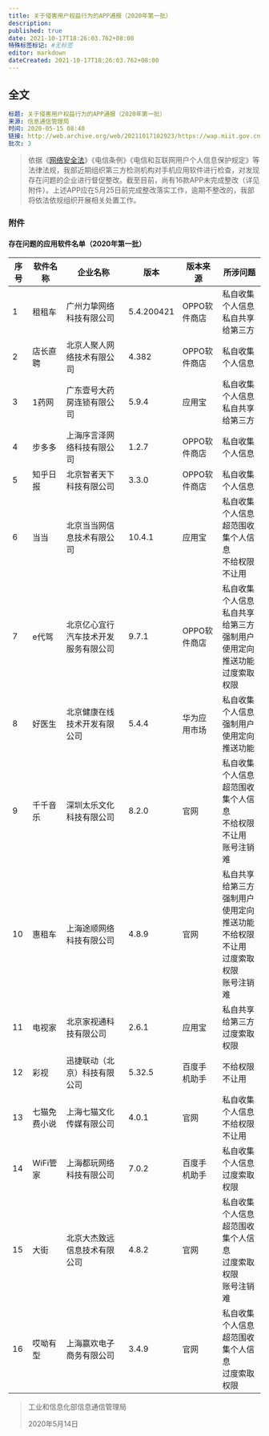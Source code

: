 ```yaml
---
title: 关于侵害用户权益行为的APP通报（2020年第一批）
description:
published: true
date: 2021-10-17T18:26:03.762+08:00
特殊标签标记: #无标签
editor: markdown
dateCreated: 2021-10-17T18:26:03.762+08:00
---
```


## 全文

```YAML
标题: 关于侵害用户权益行为的APP通报（2020年第一批）
来源: 信息通信管理局
时间: 2020-05-15 08:40
链接: http://web.archive.org/web/20211017102923/https://wap.miit.gov.cn/gyhxxhb/jgsj/xxtxglj/APPqhyhqyzxzzxd/tzgg/art/2020/art_9b457263cd7b43b4a016a1040db8d1e1.html
批次: 3
```

> 依据《[网络安全法](/rule/普通法律/中华人民共和国网络安全法.md)》《电信条例》《电信和互联网用户个人信息保护规定》等法律法规，我部近期组织第三方检测机构对手机应用软件进行检查，对发现存在问题的企业进行督促整改。截至目前，尚有16款APP未完成整改（详见附件）。上述APP应在5月25日前完成整改落实工作，逾期不整改的，我部将依法依规组织开展相关处置工作。

### 附件

#### 存在问题的应用软件名单（2020年第一批）

| 序号 | 软件名称     | 企业名称                             | 版本       | 版本来源     | 所涉问题                                                                                     |
| ---- | ------------ | ------------------------------------ | ---------- | ------------ | -------------------------------------------------------------------------------------------- |
| 1    | 租租车       | 广州力挚网络科技有限公司             | 5.4.200421 | OPPO软件商店 | 私自收集个人信息<br>私自共享给第三方                                                         |
| 2    | 店长直聘     | 北京人聚人网络技术有限公司           | 4.382      | OPPO软件商店 | 私自收集个人信息                                                                             |
| 3    | 1药网        | 广东壹号大药房连锁有限公司           | 5.9.4      | 应用宝       | 私自收集个人信息<br>私自共享给第三方                                                         |
| 4    | 步多多       | 上海序言泽网络科技有限公司           | 1.2.7      | OPPO软件商店 | 私自收集个人信息                                                                             |
| 5    | 知乎日报     | 北京智者天下科技有限公司             | 3.3.0      | OPPO软件商店 | 私自收集个人信息                                                                             |
| 6    | 当当         | 北京当当网信息技术有限公司           | 10.4.1     | 应用宝       | 私自收集个人信息<br>超范围收集个人信息<br>不给权限不让用                                     |
| 7    | e代驾        | 北京亿心宜行汽车技术开发服务有限公司 | 9.7.1      | OPPO软件商店 | 私自收集个人信息<br>私自共享给第三方<br>强制用户使用定向推送功能<br>过度索取权限             |
| 8    | 好医生       | 北京健康在线技术开发有限公司         | 5.4.4      | 华为应用市场 | 私自收集个人信息<br>强制用户使用定向推送功能                                                 |
| 9    | 千千音乐     | 深圳太乐文化科技有限公司             | 8.2.0      | 官网         | 私自收集个人信息<br>超范围收集个人信息<br>不给权限不让用<br>账号注销难                       |
| 10   | 惠租车       | 上海途顺网络科技有限公司             | 4.8.9      | 官网         | 私自共享给第三方<br>强制用户使用定向推送功能<br>不给权限不让用<br>过度索取权限<br>账号注销难 |
| 11   | 电视家       | 北京家视通科技有限公司               | 2.6.1      | 应用宝       | 私自共享给第三方<br>过度索取权限                                                             |
| 12   | 彩视         | 迅捷联动（北京）科技有限公司         | 5.32.5     | 百度手机助手 | 不给权限不让用                                                                               |
| 13   | 七猫免费小说 | 上海七猫文化传媒有限公司             | 4.0.1      | 官网         | 私自收集个人信息<br>不给权限不让用                                                           |
| 14   | WiFi管家     | 上海都玩网络科技有限公司             | 7.0.2      | 百度手机助手 | 私自收集个人信息<br>过度索取权限                                                             |
| 15   | 大街         | 北京大杰致远信息技术有限公司         | 4.8.2      | 官网         | 私自收集个人信息<br>超范围收集个人信息<br>过度索取权限<br>账号注销难                         |
| 16   | 哎呦有型     | 上海赢欢电子商务有限公司             | 3.4.9      | 官网         | 私自收集个人信息<br>超范围收集个人信息<br>过度索取权限                                       |

> 工业和信息化部信息通信管理局
>
> 2020年5月14日
